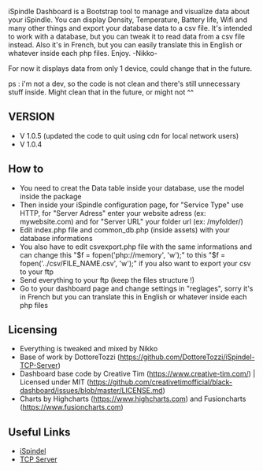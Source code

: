 iSpindle Dashboard is a Bootstrap tool to manage and visualize data about your iSpindle.
You can display Density, Temperature, Battery life, Wifi and many other things and export your database data to a csv file.
It's intended to work with a database, but you can tweak it to read data from a csv file instead.
Also it's in French, but you can easily translate this in English or whatever inside each php files.
Enjoy. -Nikko-

For now it displays data from only 1 device, could change that in the future.

ps : i'm not a dev, so the code is not clean and there's still unnecessary stuff inside.
Might clean that in the future, or might not ^^


## VERSION

- V 1.0.5 (updated the code to quit using cdn for local network users)
- V 1.0.4 


## How to

- You need to creat the Data table inside your database, use the model inside the package
- Then inside your iSpindle configuration page, for "Service Type" use HTTP, for "Server Adress" enter your website adress (ex: mywebsite.com) and for "Server URL" your folder url (ex: /myfolder/)
- Edit index.php file and common_db.php (inside assets) with your database informations
- You also have to edit csvexport.php file with the same informations and can change this "$f = fopen('php://memory', 'w');" to this "$f = fopen('../csv/FILE_NAME.csv', 'w');" if you also want to export your csv to your ftp
- Send everything to your ftp  (keep the files structure !)
- Go to your dashboard page and change settings in "reglages", sorry it's in French but you can translate this in English or whatever inside each php files


## Licensing

- Everything is tweaked and mixed by Nikko
- Base of work by DottoreTozzi (https://github.com/DottoreTozzi/iSpindel-TCP-Server)
- Dashboard base code by Creative Tim (https://www.creative-tim.com/)
  | Licensed under MIT (https://github.com/creativetimofficial/black-dashboard/issues/blob/master/LICENSE.md)
- Charts by Highcharts (https://www.highcharts.com) and Fusioncharts (https://www.fusioncharts.com)


## Useful Links

- [iSpindel](https://github.com/universam1/iSpindel)
- [TCP Server](https://github.com/DottoreTozzi/iSpindel-TCP-Server)

